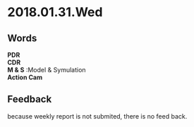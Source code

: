 # 2018.01.31.Wed<br>
## Words
**PDR**  
**CDR**  
**M & S**  :Model & Symulation  
**Action Cam**    

## Feedback  

because weekly report is not submited, there is no feed back.  